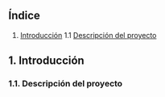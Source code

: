 ## Índice

1. [Introducción](https://github.com/alexrr12341/Jenkins-con-Docker/blob/master/Proyecto.md#1-introducción)
 1.1 [Descripción del proyecto]()
## 1. Introducción

### 1.1. Descripción del proyecto

